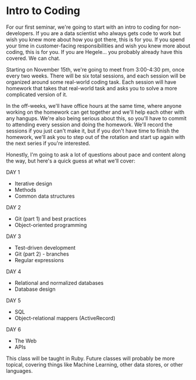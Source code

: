 # Intro to Coding

For our first seminar, we're going to start with an intro to coding for non-developers.  If you are a data scientist who always gets code to work but wish you knew more about how you got there, this is for you.  If you spend your time in customer-facing responsibilities and wish you knew more about coding, this is for you.  If you are Hegele... you probably already have this covered.  We can chat.

Starting on November 15th, we're going to meet from 3:00-4:30 pm, once every two weeks.  There will be six total sessions, and each session will be organized around some real-world coding task.  Each session will have homework that takes that real-world task and asks you to solve a more complicated version of it.

In the off-weeks, we'll have office hours at the same time, where anyone working on the homework can get together and we'll help each other with any hangups.  We're also being serious about this, so you'll have to commit to attending every session and doing the homework.  We'll record the sessions if you just can't make it, but if you don't have time to finish the homework, we'll ask you to step out of the rotation and start up again with the next series if you're interested.  

Honestly, I'm going to ask a lot of questions about pace and content along the way, but here's a quick guess at what we'll cover:

DAY 1

* Iterative design
* Methods
* Common data structures

DAY 2

* Git (part 1) and best practices
* Object-oriented programming

DAY 3

* Test-driven development
* Git (part 2) - branches
* Regular expressions

DAY 4

* Relational and normalized databases
* Database design

DAY 5

* SQL
* Object-relational mappers (ActiveRecord)

DAY 6

* The Web
* APIs

This class will be taught in Ruby.  Future classes will probably be more topical, covering things like Machine Learning, other data stores, or other languages.
